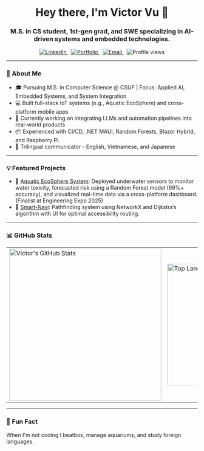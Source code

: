 <h1 align="center">Hey there, I'm Victor Vu 👋</h1>

<h3 align="center">
M.S. in CS student, 1st-gen grad, and SWE specializing in AI-driven systems and embedded technologies.
</h3>

<p align="center">
  <a href="https://www.linkedin.com/in/victor-v-vu/" target="_blank">
    <img src="https://img.shields.io/badge/LinkedIn-Victor%20Vu-blue?style=flat&logo=linkedin" alt="LinkedIn" />
  </a>&nbsp;
  <a href="https://vuvictor.up.railway.app" target="_blank">
    <img src="https://img.shields.io/badge/Website-Portfolio-green?style=flat&logo=google-chrome" alt="Portfolio" />
  </a>&nbsp;
  <a href="mailto:vuvictor@csu.fullerton.edu">
    <img src="https://img.shields.io/badge/Email-vuvictor@csu.fullerton.edu-red?style=flat&logo=gmail" alt="Email" />
  </a>&nbsp;
  <img src="https://komarev.com/ghpvc/?username=vuvictor1&label=Profile%20views&color=0e75b6&style=flat" alt="Profile views" />
</p>

---

### 🚀 About Me

- 🎓 Pursuing M.S. in Computer Science @ CSUF | Focus: Applied AI, Embedded Systems, and System Integration
- 💻 Built full-stack IoT systems (e.g., Aquatic EcoSphere) and cross-platform mobile apps  
- 🤖 Currently working on integrating LLMs and automation pipelines into real-world products  
- 📦 Experienced with CI/CD, .NET MAUI, Random Forests, Blazor Hybrid, and Raspberry Pi  
- 🌱 Trilingual communicator - English, Vietnamese, and Japanese 

---

### 💡 Featured Projects
- 🐠 [Aquatic EcoSphere System](https://github.com/vuvictor1/AquaticEcoSphere): Deployed underwater sensors to monitor water toxicity, forecasted risk using a Random Forest model (99%+ accuracy), and visualized real-time data via a cross-platform dashboard. (Finalist at Engineering Expo 2025)
- 🧭 [Smart-Navi](https://github.com/vuvictor1/SmartNavi): Pathfinding system using NetworkX and Dijkstra’s algorithm with UI for optimal accessibility routing.

---

### 📊 GitHub Stats

<table align="center">
  <tr>
    <td>
      <img src="https://github-readme-stats-sigma-five.vercel.app/api?username=vuvictor1&show_icons=true&theme=radical" alt="Victor's GitHub Stats" width="400px" />
    </td>
    <td>
      <img src="https://github-readme-stats.vercel.app/api/top-langs?username=vuvictor1&layout=compact&theme=radical" alt="Top Languages" width="320px" />
    </td>
  </tr>
</table>

---

### 🎤 Fun Fact
When I'm not coding I beatbox, manage aquariums, and study foreign languages.
